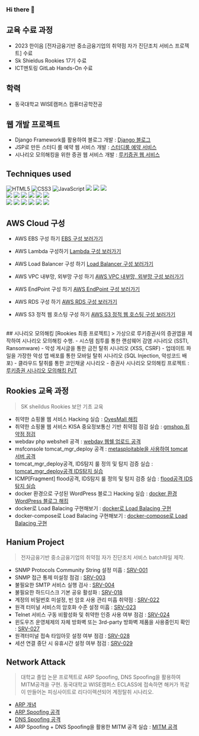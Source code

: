 ### Hi there 👋

## 교육 수료 과정
- 2023 한이음 [전자금융기반 중소금융기업의 취약점 자가 진단조치 서비스 프로젝트] 수료
- Sk Shieldus Rookies 17기 수료
- ICT멘토링 GitLab Hands-On 수료

## 학력
- 동국대학교 WISE캠퍼스 컴퓨터공학전공

## 웹 개발 프로젝트

- Django Framework를 활용하여 블로그 개발 : <a href = "https://hanmin0512.github.io/webproject/djangoBlog/"> Django 블로그 </a>
- JSP로 만든 스터디 룸 예약 웹 서비스 개발 : <a href ="https://hanmin0512.github.io/webproject/JSPDB/"> 스터디룸 예약 서비스 </a>
- 시나리오 모의해킹을 위한 증권 웹 서비스 개발 : <a href = "https://hanmin0512.github.io/webproject/rookiestock/"> 루키증권 웹 서비스 </a>


## Techniques used
![HTML5](https://img.shields.io/badge/-HTML5-F05032?style=for-the-badge&logo=html5&logoColor=ffffff)
![CSS3](https://img.shields.io/badge/-CSS3-007ACC?style=for-the-badge&logo=css3)
![JavaScript](https://img.shields.io/badge/-JavaScript-%23F7DF1C?style=for-the-badge&logo=javascript&logoColor=000000&labelColor=%23F7DF1C&color=%23FFCE5A)
<img src="https://img.shields.io/badge/Python-3776AB?style=for-the-badge&logo=Python&logoColor=white">
<img src="https://img.shields.io/badge/django-092E20?style=for-the-badge&logo=django&logoColor=white">
<img src="https://img.shields.io/badge/oracle-F80000?style=for-the-badge&logo=oracle&logoColor=white"> 
<br>
<img src="https://img.shields.io/badge/mysql-4479A1?style=for-the-badge&logo=mysql&logoColor=white"> 
<img src="https://img.shields.io/badge/linux-FCC624?style=for-the-badge&logo=linux&logoColor=black"> 
<img src="https://img.shields.io/badge/aws-232F3E?style=for-the-badge&logo=amazonaws&logoColor=white"> 
<img src="https://img.shields.io/badge/apache tomcat-F8DC75?style=for-the-badge&logo=apachetomcat&logoColor=white">
<img src="https://img.shields.io/badge/bootstrap-7952B3?style=for-the-badge&logo=bootstrap&logoColor=white">
<img src="https://img.shields.io/badge/github-181717?style=for-the-badge&logo=github&logoColor=white">
<br>
<img src="https://img.shields.io/badge/git-F05032?style=for-the-badge&logo=git&logoColor=white">
<img src="https://img.shields.io/badge/wireshark-1679A7?style=for-the-badge&logo=wireshark&logoColor=white">
<img src="https://img.shields.io/badge/kali_linux-557C94?style=for-the-badge&logo=kali-linux&logoColor=white">
<img src="https://img.shields.io/badge/c-A8B9CC?style=for-the-badge&logo=c&logoColor=white">
<img src="https://img.shields.io/badge/java-007396?style=for-the-badge&logo=java&logoColor=white"> 
<img src="https://img.shields.io/badge/c++-00599C?style=for-the-badge&logo=c%2B%2B&logoColor=white">
<br>

## AWS Cloud 구성

- AWS EBS 구성 하기 <a href = "https://hanmin0512.github.io/cloud/AWS_EBS_Guide/"> EBS 구성 보러가기 </a>

- AWS Lambda 구성하기 <a href = "https://hanmin0512.github.io/cloud/AWS_Lambda_guide/"> Lambda 구성 보러가기 </a>

- AWS Load Balancer 구성 하기 <a href = "https://hanmin0512.github.io/cloud/AWS_Load_Balancer/"> Load Balancer 구성 보러가기 </a>


- AWS VPC 내부망, 외부망 구성 하기 <a href = "https://hanmin0512.github.io/cloud/VPC_guide/"> AWS VPC 내부망, 외부망 구성 보러가기 </a>

- AWS EndPoint 구성 하기  <a href = "https://hanmin0512.github.io/cloud/aws_EndPoint/"> AWS EndPoint 구성 보러가기 </a>

- AWS RDS 구성 하기 <a href = "https://hanmin0512.github.io/cloud/aws_RDS_guide/"> AWS RDS 구성 보러가기 </a>

- AWS S3 정적 웹 호스팅 구성 하기 <a href = "https://hanmin0512.github.io/cloud/aws_s3_guide/"> AWS S3 정적 웹 호스팅 구성 보러가기 </a>

<br>
## 시나리오 모의해킹 [Rookies 최종 프로젝트]
> 가상으로 루키증권사의 증권앱을 제작하여 시나리오 모의해킹 수행.
- 시스템 침투를 통한 랜섬웨어 감염 시나리오 (SSTI, Ransomware) 
- 악성 게시글을 통한 금전 탈취 시나리오 (XSS, CSRF)
- 업데이트 파일을 가장한 악성 앱 배포를 통한 모바일 탈취 시나리오 (SQL Injection, 악성코드 배포)
- 클라우드 탈취를 통한 코인채굴 시나리오
- 증권사 시나리오 모의해킹 프로젝트 : <a href = "https://hanmin0512.github.io/security/Rookiestock/"> 루키증권 시나리오 모의해킹 PJT </a>

## Rookies 교육 과정
> SK sheildus Rookies 보안 기초 교육
- 취약한 쇼핑몰 웹 서비스 Hacking 실습 :  <a href = "https://hanmin0512.github.io/security/web_vuln_hack/"> OyesMall 해킹 </a>
- 취약한 쇼핑몰 웹 서비스 KISA 중요정보통신 기반 취약점 점검 실습 : <a href = "https://hanmin0512.github.io/security/web_checker/"> gmshop 취약점 점검 </a>
- webdav php webshell 공격 : <a href = "https://hanmin0512.github.io/security/metasploitable2_upload_webphpshell/"> webdav 웹쉘 업로드 공격 </a>
- msfconsole tomcat_mgr_deploy 공격 : <a href = "https://hanmin0512.github.io/security/metasploit2_tomcat_jsp_shell/"> metasploitable을 사용하여 tomcat 서버 공격 </a>
- tomcat_mgr_deploy공격, IDS탐지 룰 정의 및 탐지 검증 실습 : <a href = "https://hanmin0512.github.io/security/IDS_Detection_tomcat_mgr_deploy/"> tomcat_mgr_deploy공격 IDS탐지 실습 </a>
- ICMP[Fragment] flood공격, IDS탐지 룰 정의 및 탐지 검증 실습 : <a href = "https://hanmin0512.github.io/security/IDS_ICMP_Detection/"> flood공격 IDS 탐지 실습 </a>
- docker 환경으로 구성된 WordPress 블로그 Hacking 실습 : <a href = "https://hanmin0512.github.io/security/docker_wp_hack/"> docker 환경 WordPress 블로그 해킹 </a>
- docker로 Load Balacing 구현해보기 : <a href = "https://hanmin0512.github.io/security/docker_Load_Balancer/">  docker로 Load Balacing 구현 </a>
- docker-compose로 Load Balacing 구현해보기 : <a href = "https://hanmin0512.github.io/security/docker_compose_loadbalancer/"> docker-compose로 Load Balacing 구현 </a>


## Hanium Project
> 전자금융기반 중소금융기업의 취약점 자가 진단조치 서비스 batch파일 제작.
- SNMP Protocols Community String 설정 미흡 : <a href = "https://hanmin0512.github.io/security/SRV01/"> SRV-001 </a>
- SNMP 접근 통제 미설정 점검 : <a href = "https://hanmin0512.github.io/security/SRV03/"> SRV-003 </a>
- 불필요한 SMTP 서비스 실행 검사 : <a href = "https://hanmin0512.github.io/security/SRV04/"> SRV-004 </a>
- 불필요한 하드디스크 기본 공유 활성화 : <a href = "https://hanmin0512.github.io/security/SRV018//"> SRV-018 </a>
- 계정의 비밀번호 미설정, 빈 암호 사용 관리 미흡 취약점 : <a href = "https://hanmin0512.github.io/security/SRV022/"> SRV-022 </a>
- 원격 터미널 서비스의 암호화 수준 설정 미흡 : <a href = "https://hanmin0512.github.io/security/SRV023/"> SRV-023 </a>
- Telnet 서비스 구동 비활성화 및 취약한 인증 사용 여부 점검 : <a href = "https://hanmin0512.github.io/security/SRV024/"> SRV-024 </a>
- 윈도우즈 운영체제의 자체 방화벽 또는 3rd-party 방화벽 제품을 사용중인지 확인 : <a href = "https://hanmin0512.github.io/security/SRV027/"> SRV-027 </a>
- 원격터미널 접속 타임아웃 설정 여부 점검 : <a href = "https://hanmin0512.github.io/security/SRV028/"> SRV-028 </a>
- 세션 연결 중단 시 유휴시간 설정 여부 점검 : <a href = "https://hanmin0512.github.io/security/SRV-029/"> SRV-029 </a>


## Network Attack
> 대학교 졸업 논문 프로젝트로 ARP Spoofing, DNS Spoofing을 활용하여 MITM공격을 구현. 동국대학교 WISE캠퍼스 ECLASS에 접속하면 해커가 똑같이 만들어논 피싱사이트로 리다이렉션되어 계정탈취 시나리오.
- <a href= "https://hanmin0512.github.io/network/ARP/"> ARP 개념 </a>
- <a href= "https://github.com/hanmin0512/ARP_spoofing"> ARP Spoofing 공격 </a>
- <a href= "https://github.com/hanmin0512/DNS_spoofing"> DNS Spoofing 공격 </a>
- ARP Spoofing + DNS Spoofing을 활용한 MITM 공격 실습 : <a href= "https://hanmin0512.github.io/security/MITM/"> MITM 공격 </a>



